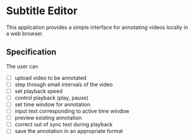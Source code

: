 # Subtitle Editor
This application provides a simple interface for annotating videos locally in a web browser.

## Specification

The user can

- [ ] upload video to be annotated
- [ ] step through small intervals of the video
- [ ] set playback speed
- [ ] control playback (play, pause)
- [ ] set time window for annotation
- [ ] input text corresponding to active time window
- [ ] preview existing annotation
- [ ] correct out of sync text during playback
- [ ] save the annotation in an appropriate format